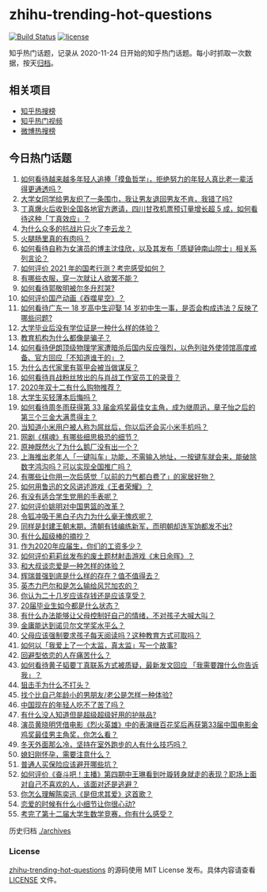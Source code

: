 # zhihu-trending-hot-questions

[![Build Status](https://github.com/justjavac/zhihu-trending-hot-questions/workflows/ci/badge.svg?branch=master)](https://github.com/justjavac/zhihu-trending-hot-questions/actions)
[![license](https://img.shields.io/github/license/justjavac/zhihu-trending-hot-questions)](https://github.com/justjavac/zhihu-trending-hot-questions/blob/master/LICENSE)

知乎热门话题，记录从 2020-11-24 日开始的知乎热门话题。每小时抓取一次数据，按天[归档](./archives)。

## 相关项目

- [知乎热搜榜](https://github.com/justjavac/zhihu-trending-top-search)
- [知乎热门视频](https://github.com/justjavac/zhihu-trending-hot-video)
- [微博热搜榜](https://github.com/justjavac/weibo-trending-hot-search)

## 今日热门话题

<!-- BEGIN -->
<!-- 最后更新时间 Mon Nov 30 2020 01:01:07 GMT+0800 (CST) -->
1. [如何看待越来越多年轻人追捧「摸鱼哲学」，拒绝努力的年轻人真比老一辈活得更通透吗？](https://www.zhihu.com/question/427814921)
1. [大学女同学给男友织了一条围巾，我让男友退回男友不肯，我错了吗?](https://www.zhihu.com/question/358083233)
1. [丁真爆火后收到全国各地官方邀请，四川甘孜机票预订量增长超 5 成，如何看待这种「丁真效应」？](https://www.zhihu.com/question/432385861)
1. [为什么众多的抗战片只火了李云龙？](https://www.zhihu.com/question/268674369)
1. [火腿肠里真的有肉吗？](https://www.zhihu.com/question/21171331)
1. [如何看待自称为女演员的博主沈佳欣，以及其发布「质疑钟南山院士」相关系列言论？](https://www.zhihu.com/question/402452147)
1. [如何评价 2021 年的国考行测？考完感受如何？](https://www.zhihu.com/question/432503060)
1. [有哪些衣服，穿一次就让人欲罢不能？](https://www.zhihu.com/question/394037020)
1. [如何看待郭敬明被尔冬升怼哭?](https://www.zhihu.com/question/432451657)
1. [如何评价国产动画《吞噬星空》？](https://www.zhihu.com/question/431520237)
1. [如何看待广东一 18 岁高中生迎娶 14 岁初中生一事，是否会构成违法？反映了哪些问题?](https://www.zhihu.com/question/432417750)
1. [大学毕业后没有学位证是一种什么样的体验？](https://www.zhihu.com/question/47206442)
1. [教育机构为什么都像是骗子？](https://www.zhihu.com/question/21945749)
1. [如何看待伊朗顶级物理学家遭暗杀后国内反应强烈，以色列驻外使领馆高度戒备、官方回应「不知道谁干的」？](https://www.zhihu.com/question/432529273)
1. [为什么古代家里有盔甲会被当做谋反？](https://www.zhihu.com/question/426882421)
1. [如何看待肖战粉丝放出的与肖战工作室员工的录音？](https://www.zhihu.com/question/432558737)
1. [2020年双十二有什么购物推荐？](https://www.zhihu.com/question/431192297)
1. [大学生买轻薄本后悔吗？](https://www.zhihu.com/question/413897260)
1. [如何看待周冬雨获得第 33 届金鸡奖最佳女主角，成为继周迅，章子怡之后的第三个三金大满贯得主？](https://www.zhihu.com/question/432447724)
1. [当知道小米用户被人称为屌丝后，你以后还会买小米手机吗？](https://www.zhihu.com/question/432238054)
1. [网剧《棋魂》有哪些细思极恐的细节？](https://www.zhihu.com/question/429755584)
1. [原神既然火了为什么鹅厂没有出一个？](https://www.zhihu.com/question/431824818)
1. [上海推出老年人「一键叫车」功能，不需输入地址，一按键车就会来，能破除数字鸿沟吗？可以实现全国推广吗？](https://www.zhihu.com/question/432357349)
1. [有哪些让你用一次后感觉「以前的力气都白费了」的家居好物？](https://www.zhihu.com/question/420760487)
1. [如何用鲁迅的文风讲述游戏《王者荣耀》？](https://www.zhihu.com/question/387646672)
1. [有没有适合学生党用的手表呢？](https://www.zhihu.com/question/36068241)
1. [如何评价姚明对中国男篮的改革？](https://www.zhihu.com/question/345144005)
1. [令狐冲吸干黑白子内力为什么毫无愧疚呢？](https://www.zhihu.com/question/431844959)
1. [同样是封建王朝末期，清朝有钱编练新军，而明朝却连军饷都发不出?](https://www.zhihu.com/question/430920541)
1. [有什么超级棒的摘抄？](https://www.zhihu.com/question/295704204)
1. [作为2020年应届生，你们的工资多少？](https://www.zhihu.com/question/412758700)
1. [如何评价莉莉丝发布的废土题材射击游戏《末日余晖》？](https://www.zhihu.com/question/432291696)
1. [和大叔谈恋爱是一种怎样的体验？](https://www.zhihu.com/question/430874936)
1. [辉瑞普强到底是什么样的存在？值不值得去？](https://www.zhihu.com/question/364559715)
1. [英杰力巴尔和是怎么输给风咒加农的？](https://www.zhihu.com/question/267489131)
1. [你认为二十几岁应该存钱还是应该享受？](https://www.zhihu.com/question/429254286)
1. [20届毕业生如今都是什么状态？](https://www.zhihu.com/question/429514296)
1. [有什么办法能够让父母控制好自己的情绪，不对孩子大喊大叫？](https://www.zhihu.com/question/420285361)
1. [金庸能达到诺贝尔文学奖水平么？](https://www.zhihu.com/question/33987964)
1. [父母应该强制要求孩子每天阅读吗？这种教育方式可取吗？](https://www.zhihu.com/question/420476250)
1. [如何以「我爱上了一个太监，真太监」写一个故事?](https://www.zhihu.com/question/402711301)
1. [回避型依恋的人在痛苦什么？](https://www.zhihu.com/question/373809648)
1. [如何看待黄子韬要丁真联系方式被质疑，最新发文回应 「我需要蹭什么你告诉我」？](https://www.zhihu.com/question/432395953)
1. [狙击手为什么不打头？](https://www.zhihu.com/question/31899792)
1. [找个比自己年龄小的男朋友/老公是怎样一种体验?](https://www.zhihu.com/question/28943373)
1. [中国现在的年轻人吃不了苦了吗？](https://www.zhihu.com/question/431571293)
1. [有什么没人知道但是超级超级好用的护肤品?](https://www.zhihu.com/question/347053619)
1. [演员黄晓明凭借电影《烈火英雄》中的表演继百花奖后再获第33届中国电影金鸡奖最佳男主角奖，你怎么看？](https://www.zhihu.com/question/432444133)
1. [冬天外面那么冷，坚持在室外跑步的人有什么技巧吗？](https://www.zhihu.com/question/25578143)
1. [媳妇刚怀孕，需要注意什么？](https://www.zhihu.com/question/428659972)
1. [普通人买保险应该避开哪些坑？](https://www.zhihu.com/question/302888154)
1. [如何评价《奋斗吧！主播》第四期中王琳看到叶璇转身就走的表现？职场上面对自己不喜欢的人，该面对还是逃避？](https://www.zhihu.com/question/432425350)
1. [你怎么理解陈奕迅《是但求其爱》这首歌？](https://www.zhihu.com/question/431146071)
1. [恋爱的时候有什么小细节让你很心动?](https://www.zhihu.com/question/30096409)
1. [考完了第十二届大学生数学竞赛，你有什么感受？](https://www.zhihu.com/question/432343492)
<!-- END -->

历史归档 [./archives](./archives)

### License

[zhihu-trending-hot-questions](https://github.com/justjavac/zhihu-trending-hot-questions) 的源码使用 MIT License 发布。具体内容请查看 [LICENSE](./LICENSE) 文件。
